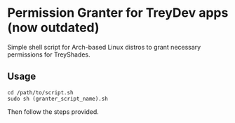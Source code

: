 # Permission Granter for TreyDev apps (now outdated)

Simple shell script for Arch-based Linux distros to grant necessary permissions for TreyShades.

## Usage

```
cd /path/to/script.sh
sudo sh (granter_script_name).sh
```
Then follow the steps provided.
